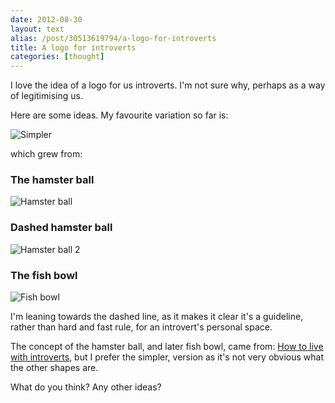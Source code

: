 ```yaml
---
date: 2012-08-30
layout: text
alias: /post/30513619794/a-logo-for-introverts
title: A logo for introverts
categories: [thought]
---
```


I love the idea of a logo for us introverts. I'm not sure why, perhaps as a way of legitimising us.

Here are some ideas. My favourite variation so far is:

![Simpler](http://dribbble.s3.amazonaws.com/users/3921/screenshots/709087/simple.png)


which grew from:

### The hamster ball
![Hamster ball](http://dribbble.s3.amazonaws.com/users/3921/screenshots/708970/introvertlogo.png)


### Dashed hamster ball
![Hamster ball 2](http://dribbble.s3.amazonaws.com/users/3921/screenshots/708985/introvertlogodashed.png)


### The fish bowl
![Fish bowl](http://dribbble.s3.amazonaws.com/users/3921/screenshots/709004/fishbowl.png)


I'm leaning towards the dashed line, as it makes it clear it's a guideline, rather than hard and fast rule, for an introvert's personal space.

The concept of the hamster ball, and later fish bowl, came from: [How to live with introverts](http://blog.latentflip.com/post/30513286517/how-to-live-with-introverts), but I prefer the simpler, version as it's not very obvious what the other shapes are.

What do you think? Any other ideas?
